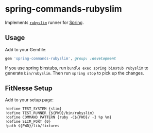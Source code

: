 # spring-commands-rubyslim

Implements [`rubyslim`](https://github.com/unclebob/rubyslim) runner for [Spring](https://github.com/rails/spring).

## Usage

Add to your Gemfile:

``` ruby
gem 'spring-commands-rubyslim', group: :development
```

If you use spring binstubs, run `bundle exec spring binstub rubyslim` to generate `bin/rubyslim`.
Then run `spring stop` to pick up the changes.

## FitNesse Setup

Add to your setup page:

```
!define TEST_SYSTEM {slim}
!define TEST_RUNNER {${PWD}/bin/rubyslim}
!define COMMAND_PATTERN {ruby -C${PWD}/ -I %p %m}
!define SLIM_PORT {0}
!path ${PWD}/lib/fixtures
```
